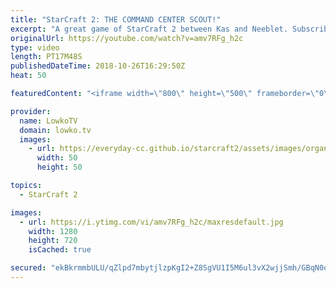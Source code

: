 ```yaml
---
title: "StarCraft 2: THE COMMAND CENTER SCOUT!"
excerpt: "A great game of StarCraft 2 between Kas and Neeblet. Subscribe for more videos: http://lowko.tv/youtube Massive Neural Parasite: https://goo.gl/yX3tHx  While Neeblet is definitely the more succesful player, Kas decides to commit to a base race which Neeb definitely did not expect.  Support me on Patreon:"
originalUrl: https://youtube.com/watch?v=amv7RFg_h2c
type: video
length: PT17M48S
publishedDateTime: 2018-10-26T16:29:50Z
heat: 50

featuredContent: "<iframe width=\"800\" height=\"500\" frameborder=\"0\" src=\"https://www.youtube.com/embed/amv7RFg_h2c\" allow=\"accelerometer; autoplay; encrypted-media; gyroscope; picture-in-picture\" allowfullscreen></iframe>"

provider:
  name: LowkoTV
  domain: lowko.tv
  images:
    - url: https://everyday-cc.github.io/starcraft2/assets/images/organizations/lowko.tv-50x50.jpg
      width: 50
      height: 50

topics:
  - StarCraft 2

images:
  - url: https://i.ytimg.com/vi/amv7RFg_h2c/maxresdefault.jpg
    width: 1280
    height: 720
    isCached: true

secured: "ekBkrmmbULU/qZlpd7mbytjlzpKgI2+Z8SgVU1I5M6ul3vX2wjjSmh/GBqN0okcNjd5irl70rqdyQ8f9fLrihaESQq/+9bHQfrOedVRxyQhYKmpNKz0/DxA+1FeuIO8TWYucbvSz/uyqm7Bx2gCF4ANzR2LjPTKX+thxpPJVPKyUr0VXvFKaoeC1moQwtH5+FoM2P5NH1jOykF3K32EranZYm/rVmxKDpgl8W06l8N+qAvgtEXbZ4G9SELj2oUa4V17Ig3JEvXgkf2AUiElUgp857MOxOQm4RweK6lRKa59aOwQdsgj90lUeSWqfTEC2rStwsz/JLV1z6qru0+dn869HjpUqFiLjb0BqhfCLeWdHPU49sJy6/EXRE139w0cw8pMDdAFmDda1FMhIBvw0HxHS11yOD3Y5ar7Bai3I9ts=;En9lICY/AwMDuZKe9LaI8Q=="
---
```


